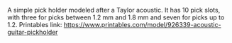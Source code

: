 A simple pick holder modeled after a Taylor acoustic. It has 10 pick slots, with three for picks between 1.2 mm and 1.8 mm and seven for picks up to 1.2. Printables link: https://www.printables.com/model/926339-acoustic-guitar-pickholder
